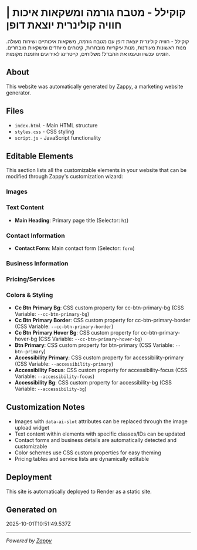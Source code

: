 # קוקילל - מטבח גורמה ומשקאות איכות | חוויה קולינרית יוצאת דופן

קוקילל - חוויה קולינרית יוצאת דופן עם מטבח גורמה, משקאות איכותיים ושירות מעולה. מנות ראשונות מעודנות, מנות עיקריות מובחרות, קינוחים מיוחדים ומשקאות מובחרים. הזמינו עכשיו וטעמו את ההבדל! משלוחים, קייטרינג לאירועים והזמנת מקומות.

## About

This website was automatically generated by Zappy, a marketing website generator.

## Files

- `index.html` - Main HTML structure
- `styles.css` - CSS styling
- `script.js` - JavaScript functionality

## Editable Elements

This section lists all the customizable elements in your website that can be modified through Zappy's customization wizard:

### Images


### Text Content
- **Main Heading**: Primary page title (Selector: `h1`)

### Contact Information
- **Contact Form**: Main contact form (Selector: `form`)

### Business Information


### Pricing/Services


### Colors & Styling
- **Cc Btn Primary Bg**: CSS custom property for cc-btn-primary-bg (CSS Variable: `--cc-btn-primary-bg`)
- **Cc Btn Primary Border**: CSS custom property for cc-btn-primary-border (CSS Variable: `--cc-btn-primary-border`)
- **Cc Btn Primary Hover Bg**: CSS custom property for cc-btn-primary-hover-bg (CSS Variable: `--cc-btn-primary-hover-bg`)
- **Btn Primary**: CSS custom property for btn-primary (CSS Variable: `--btn-primary`)
- **Accessibility Primary**: CSS custom property for accessibility-primary (CSS Variable: `--accessibility-primary`)
- **Accessibility Focus**: CSS custom property for accessibility-focus (CSS Variable: `--accessibility-focus`)
- **Accessibility Bg**: CSS custom property for accessibility-bg (CSS Variable: `--accessibility-bg`)

## Customization Notes

- Images with `data-ai-slot` attributes can be replaced through the image upload widget
- Text content within elements with specific classes/IDs can be updated
- Contact forms and business details are automatically detected and customizable
- Color schemes use CSS custom properties for easy theming
- Pricing tables and service lists are dynamically editable

## Deployment

This site is automatically deployed to Render as a static site.

## Generated on

2025-10-01T10:51:49.537Z

---

*Powered by [Zappy](https://zappy.dev)*
